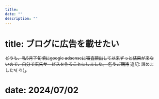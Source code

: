 ```yaml
---
title: 
date: ""
description: ""
---
```


# title: ブログに広告を載せたい
~~どうも、私5月下旬頃にgoogle adsenseに審査願出して以来ずっと結果が来ないので、自分で広告サービスを作ることにしました。
乞うご期待~~
追記: 諦めました٩( ᐛ )و

# date: 2024/07/02

